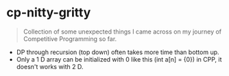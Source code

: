 # cp-nitty-gritty
> Collection of some unexpected things I came across on my journey of Competitive Programming so far.

* DP through recursion (top down) often takes more time than bottom up.
* Only a 1 D array can be initialized with 0 like this (int a[n] = {0}) in CPP, it doesn't works with 2 D.
